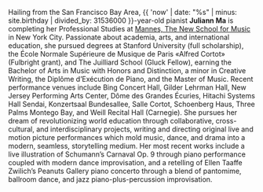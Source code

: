 Hailing from the San Francisco Bay Area, {{ 'now' | date: "%s" | minus: site.birthday | divided_by: 31536000 }}-year-old pianist **Juliann Ma** is completing her Professional Studies at [Mannes, The New School for Music](http://www.newschool.edu/mannes/) in New York City.
Passionate about academia, arts, and international education, she pursued degrees at Stanford University (full scholarship), the École Normale Supérieure de Musique de Paris «Alfred Cortot» (Fulbright grant), and The Juilliard School (Gluck Fellow), earning the Bachelor of Arts in Music with Honors and Distinction, a minor in Creative Writing, the Diplôme d’Exécution de Piano, and the Master of Music.
Recent performance venues include Bing Concert Hall, Gilder Lehrman Hall, New Jersey Performing Arts Center, Dôme des Grandes Écuries, Hitachi Systems Hall Sendai, Konzertsaal Bundesallee, Salle Cortot, Schoenberg Haus, Three Palms Montego Bay, and Weill Recital Hall (Carnegie).
She pursues her dream of revolutionizing world education through collaborative, cross-cultural, and interdisciplinary projects, writing and directing original live and motion picture performances which mold music, dance, and drama into a modern, seamless, storytelling medium.
Her most recent works include a live illustration of Schumann’s Carnaval Op. 9 through piano performance coupled with modern dance improvisation, and a retelling of Ellen Taaffe Zwilich’s Peanuts Gallery piano concerto through a blend of pantomime, ballroom dance, and jazz piano-plus-percussion improvisation.
